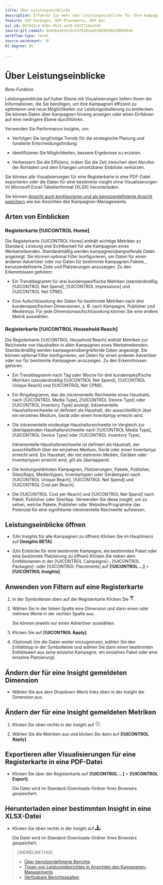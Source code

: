 ```yaml
---
title: Über Leistungseinblicke
description: Erfahren Sie mehr über Leistungseinblicke für Ihre Kampagnen.
feature: DSP Packages, DSP Placements, DSP Ads
exl-id: 0b7943c4-650c-4515-ae19-4417714ea7dd
source-git-commit: be84bea53ec6c5378102aa510b9d58b1d0004b4b
workflow-type: tm+mt
source-wordcount: '0'
ht-degree: 0%

---
```


# Über Leistungseinblicke

*Beta-Funktion*

<!-- Edit title and metadata as necessary -->

Leistungseinblicke auf hoher Ebene mit Visualisierungen liefern Ihnen die Informationen, die Sie benötigen, um Ihre Kampagnen effizient zu optimieren und neue Möglichkeiten zur Leistungsskalierung zu entdecken. Sie können Daten über Kampagnen hinweg anzeigen oder einen Drilldown auf eine niedrigere Ebene durchführen.

Verwenden Sie Performance Insights, um:

* Verfolgen Sie langfristige Trends für die strategische Planung und fundierte Entscheidungsfindung.

* Identifizieren Sie Möglichkeiten, bessere Ergebnisse zu erzielen.

* Verbessern Sie die Effizienz, indem Sie die Zeit zwischen dem Abrufen der Rohdaten und dem Erlangen umsetzbarer Einblicke verkürzen.

Sie können alle Visualisierungen für eine Registerkarte in eine PDF-Datei exportieren oder die Daten für eine bestimmte insight ohne Visualisierungen im Microsoft Excel-Tabellenformat (XLSX) herunterladen.

Sie können [ Ansicht auch konfigurieren und als benutzerdefinierte Ansicht speichern](/help/dsp/campaign-management/reports/campaign-data-views-manage.md) wie bei Ansichten des Kampagnen-Managements.

## Arten von Einblicken

### Registerkarte [!UICONTROL Home]

Die Registerkarte [!UICONTROL Home] enthält wichtige Metriken zu Standard, Leistung und Sichtbarkeit für alle Kampagnen eines Werbetreibenden<!-- active only? -->. Standardmäßig werden kampagnenübergreifende Daten angezeigt. Sie können optional Filter konfigurieren, um Daten für einen anderen Advertiser oder nur Daten für bestimmte Kampagnen<!-- active only? --> Pakete, <!-- active only? -->, benutzerdefinierte Ziele und Platzierungen anzuzeigen<!-- active only? -->. Zu den Erkenntnissen gehören:

* Ein Trenddiagramm für drei kundenspezifische Metriken (standardmäßig [!UICONTROL Net Spend], [!UICONTROL Impressions] und [!UICONTROL Net CPM]).

* Eine Aufschlüsselung der Daten für bestimmte Metriken nach drei kundenspezifischen Dimensionen, z. B. nach Kampagne, Publisher und Medientyp. Für jede Dimensionsaufschlüsselung können Sie eine andere Metrik auswählen.

### Registerkarte [!UICONTROL Household Reach]

Die Registerkarte [!UICONTROL Household Reach] enthält Metriken zur Reichweite von Haushalten in allen Kampagnen eines Werbetreibenden<!-- active only? -->. Standardmäßig werden kampagnenübergreifende Daten angezeigt. Sie können optional Filter konfigurieren, um Daten für einen anderen Advertiser oder nur für bestimmte Kampagnen anzuzeigen<!-- active only? -->. Zu den Erkenntnissen gehören:

* Ein Trenddiagramm nach Tag oder Woche für drei kundenspezifische Metriken (standardmäßig [!UICONTROL Net Spend], [!UICONTROL Unique Reach] und [!UICONTROL Net CPM]).

* Ein Ringdiagramm, das die inkrementelle Reichweite eines Haushalts nach [!UICONTROL Media Type], [!UICONTROL Device Type] oder [!UICONTROL Inventory Type] anzeigt. Inkrementelle Haushaltsreichweite ist definiert als Haushalt, der ausschließlich über ein einzelnes Medium, Gerät oder einen Inventartyp erreicht wird.

* Die inkrementelle eindeutige Haushaltsreichweite im Vergleich zur überlappenden Haushaltsreichweite nach [!UICONTROL Media Type], [!UICONTROL Device Type] oder [!UICONTROL Inventory Type].

  Inkrementelle Haushaltsreichweite ist definiert als Haushalt, der ausschließlich über ein einzelnes Medium, Gerät oder einen Inventartyp erreicht wird. Ein Haushalt, der mit mehreren Medien, Geräten oder Inventartypen erreicht wird, gilt als überlappend.

* Die leistungsstärksten Kampagnen, Platzierungen, Pakete, Publisher, Sites/Apps, Medientypen, Inventartypen oder Gerätetypen nach [!UICONTROL Unique Reach], [!UICONTROL Net Spend] und [!UICONTROL Cost per Reach].

* Die [!UICONTROL Cost per Reach] und [!UICONTROL Net Spend] nach Paket, Publisher oder Site/App. Verwenden Sie diese insight, um zu sehen, welche Pakete, Publisher oder Websites/Programme das Potenzial für eine signifikante inkrementelle Reichweite aufweisen.

## Leistungseinblicke öffnen

* (Um Insights für alle Kampagnen zu öffnen) Klicken Sie im Hauptmenü auf **[Insights BETA]**.

* (Um Einblicke für eine bestimmte Kampagne, ein bestimmtes Paket oder eine bestimmte Platzierung zu öffnen) Klicken Sie neben dem Entitätsnamen in der [!UICONTROL Campaigns]-, [!UICONTROL Packages]- oder [!UICONTROL Placements] auf **[!UICONTROL ...]** > **[!UICONTROL Insights]**.

## Anwenden von Filtern auf eine Registerkarte

1. In der Symbolleiste oben auf der Registerkarte
Klicken Sie ![Filterschaltfläche](/help/dsp/assets/filter.png).

1. Wählen Sie in der linken Spalte eine Dimension und dann einen oder mehrere Werte in der rechten Spalte aus.

   Sie können jeweils nur einen Advertiser auswählen.

1. Klicken Sie auf **[!UICONTROL Apply]**.

1. (Optional) Um die Daten weiter einzugrenzen, wählen Sie den Entitätstyp in der Symbolleiste und wählen Sie dann einen bestimmten Entitätswert aus (eine einzelne Kampagne, ein einzelnes Paket oder eine einzelne Platzierung).

## Ändern der für eine Insight gemeldeten Dimension

* Wählen Sie aus dem Dropdown-Menü links oben in der insight die Dimension aus.

## Ändern der für eine Insight gemeldeten Metriken

1. Klicken Sie oben rechts in der insight auf ![Metrikeinstellungen](/help/dsp/assets/metric-settings.png "Metrikeinstellungen").

1. Wählen Sie die Metriken aus und klicken Sie dann auf **[!UICONTROL Apply]**.

## Exportieren aller Visualisierungen für eine Registerkarte in eine PDF-Datei

* Klicken Sie über der Registerkarte auf **[!UICONTROL ...]** > **[!UICONTROL Export]**.

  Die Datei wird im Standard-Downloads-Ordner Ihres Browsers gespeichert.

## Herunterladen einer bestimmten Insight in eine XLSX-Datei

* Klicken Sie oben rechts in der insight auf ![Download](/help/creative/assets/download.png "Download").

  Die Datei wird im Standard-Downloads-Ordner Ihres Browsers gespeichert.

>[!MORELIKETHIS]
>
>* [Über benutzerdefinierte Berichte](/help/dsp/reports/report-about.md)
>* [Typen von Leistungsberichten in Ansichten des Kampagnen-Managements](/help/dsp/campaign-management/reports/campaign-reports-about.md)
>* [Verfügbare Berichtsspalten](/help/dsp/reports/report-columns.md)
